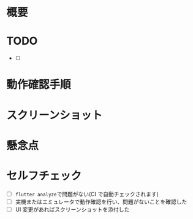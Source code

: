 # 概要
<!-- このPRの概要を一言で -->

# TODO
<!-- 実装に係るタスクの進捗状況を記述する -->

- [ ]

# 動作確認手順
<!-- PRの変更を確認する方法を記述する -->

# スクリーンショット
<!-- UIの変更を行った場合に添付する -->

# 懸念点
<!-- 実装に懸念点があれば記載する -->

# セルフチェック

- [ ] `flutter analyze`で問題がない(CI で自動チェックされます)
- [ ] 実機またはエミュレータで動作確認を行い、問題がないことを確認した
- [ ] UI 変更があればスクリーンショットを添付した
